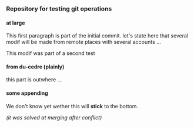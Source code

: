 ### Repository for testing git operations ###

#### at large ####

This first paragraph is part of the initial commit. let's state
here that several modif will be made from remote places with
several accounts ...

This modif was part of a second test

#### from du-cedre (plainly) ####

this part is outwhere ...

#### some appending ####

We don't know yet wether this will **stick** to the bottom.

*(it was solved at merging after conflict)*
